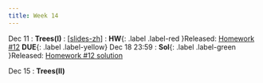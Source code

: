 ```yaml
---
title: Week 14
---
```


Dec 11
: **Trees(I)**
  :  \[[slides-zh](https://basics.sjtu.edu.cn/~yangqizhe/pdf/dm2023w/slides/DMLec11-handout-zh.pdf)\]
:  **HW**{: .label .label-red }Released: [Homework #12](https://basics.sjtu.edu.cn/~yangqizhe/pdf/dm2023w/homework/DM-hw12.pdf)  **DUE**{: .label .label-yellow} Dec 18  23:59
: **Sol**{: .label .label-green }Released: [Homework #12 solution](https://basics.sjtu.edu.cn/~yangqizhe/pdf/dm2023w/homework/DM-hw12sol.pdf)

Dec 15
: **Trees(II)**



  


